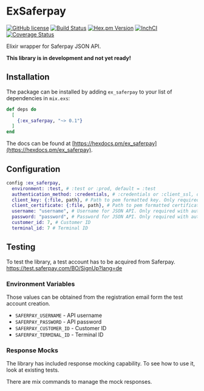 # ExSaferpay

[![GitHub license](https://img.shields.io/badge/license-MIT-blue.svg)](https://raw.githubusercontent.com/jshmrtn/ex-saferpay/master/LICENSE)
[![Build Status](https://travis-ci.org/jshmrtn/ex-saferpay.svg?branch=master)](https://travis-ci.org/jshmrtn/ex-saferpay)
[![Hex.pm Version](https://img.shields.io/hexpm/v/ex_openssl.svg?style=flat)](https://hex.pm/packages/ex_saferpay)
[![InchCI](https://inch-ci.org/github/jshmrtn/ex-openssl.svg?branch=master)](https://inch-ci.org/github/jshmrtn/ex-saferpay)
[![Coverage Status](https://coveralls.io/repos/github/jshmrtn/ex-saferpay/badge.svg?branch=master)](https://coveralls.io/github/jshmrtn/ex-saferpay?branch=master)

Elixir wrapper for Saferpay JSON API.

**This library is in development and not yet ready!**

## Installation

The package can be installed by adding `ex_saferpay` to your list of dependencies in `mix.exs`:

```elixir
def deps do
  [
    {:ex_saferpay, "~> 0.1"}
  ]
end
```

The docs can be found at [https://hexdocs.pm/ex_saferpay](https://hexdocs.pm/ex_saferpay).

## Configuration

```elixir
config :ex_saferpay,
  environment: :test, # :test or :prod, default = :test
  authentication_method: :credentials, # :credentials or :client_ssl, default = :credentials
  client_key: {:file, path}, # Path to pem formatted key. Only required with auth method client_ssl
  client_certificate: {:file, path}, # Path to pem formatted certificate. Only required with auth method client_ssl
  username: "username", # Username for JSON API. Only required with auth method credentials
  password: "password", # Password for JSON API. Only required with auth method credentials
  customer_id: 7, # Customer ID
  terminal_id: 7 # Terminal ID
```

## Testing

To test the library, a test account has to be acquired from Saferpay. https://test.saferpay.com/BO/SignUp?lang=de

### Environment Variables

Those values can be obtained from the registration email form the test account creation.

* `SAFERPAY_USERNAME` - API username
* `SAFERPAY_PASSWORD` - API password
* `SAFERPAY_CUSTOMER_ID` - Customer ID
* `SAFERPAY_TERMINAL_ID` - Terminal ID

### Response Mocks

The library has included response mocking capability. To see how to use it, look at existing tests.

There are mix commands to manage the mock responses.
